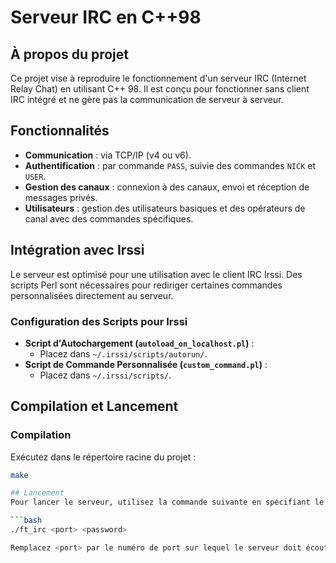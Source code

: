 # Serveur IRC en C++98

## À propos du projet
Ce projet vise à reproduire le fonctionnement d'un serveur IRC (Internet Relay Chat) en utilisant C++ 98. Il est conçu pour fonctionner sans client IRC intégré et ne gère pas la communication de serveur à serveur.

## Fonctionnalités
- **Communication** : via TCP/IP (v4 ou v6).
- **Authentification** : par commande `PASS`, suivie des commandes `NICK` et `USER`.
- **Gestion des canaux** : connexion à des canaux, envoi et réception de messages privés.
- **Utilisateurs** : gestion des utilisateurs basiques et des opérateurs de canal avec des commandes spécifiques.

## Intégration avec Irssi
Le serveur est optimisé pour une utilisation avec le client IRC Irssi. Des scripts Perl sont nécessaires pour rediriger certaines commandes personnalisées directement au serveur.

### Configuration des Scripts pour Irssi
- **Script d'Autochargement (`autoload_on_localhost.pl`)** : 
  - Placez dans `~/.irssi/scripts/autorun/`.
- **Script de Commande Personnalisée (`custom_command.pl`)** :
  - Placez dans `~/.irssi/scripts/`.

## Compilation et Lancement
### Compilation
Exécutez dans le répertoire racine du projet :
```bash
make

## Lancement
Pour lancer le serveur, utilisez la commande suivante en spécifiant le port et le mot de passe :

```bash
./ft_irc <port> <password>

Remplacez <port> par le numéro de port sur lequel le serveur doit écouter et <password> par le mot de passe nécessaire pour la connexion des clients.
